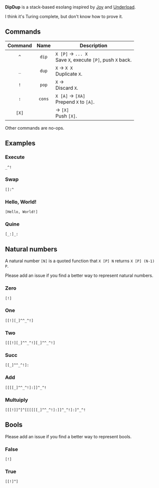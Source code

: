 __DipDup__ is a stack-based esolang inspired by [Joy](http://www.latrobe.edu.au/humanities/research/research-projects/past-projects/joy-programming-language) and [Underload](http://esolangs.org/wiki/Underload).

I think it's Turing complete, but don't know how to prove it.

## Commands

| Command | Name | Description |
|:-:|:-:|---|
| `^` | `dip` | `X [P]` → `... X` </br> Save `X`, execute `[P]`, push `X` back. |
| `_` | `dup` | `X` → `X X` </br> Duplicate `X`. |
| `!` | `pop` | `X` → </br> Discard `X`. |
| `:` | `cons` | `X [A]` → `[XA]` </br> Prepend `X` to `[A]`.  |
| `[X]` | | → `[X]` </br> Push `[X]`. |

Other commands are no-ops.

## Examples

### Execute

```
_^!
```

### Swap

```
[]:^
```

### Hello, World!

```
[Hello, World!]
```

### Quine

```
[_:]_:
```

## Natural numbers

A natural number `[N]` is a quoted function that `X [P] N` returns `X [P] (N-1) P`.

Please add an issue if you find a better way to represent natural numbers.

### Zero

```
[!]
```

### One

```
[[!][_]^^_^!]
```

### Two

```
[[[!][_]^^_^!][_]^^_^!]
```

### Succ

```
[[_]^^_^!]:
```

### Add

```
[[[[_]^^_^!]:]]^_^!
```

### Multuiply

```
[[[!]]^]^[[[[[[_]^^_^!]:]]^_^!]:]^_^!
```

## Bools

Please add an issue if you find a better way to represent bools.

### False

```
[!]
```

### True

```
[[!]^]
```

